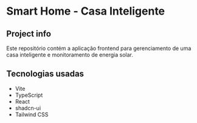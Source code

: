 # Smart Home - Casa Inteligente

## Project info

Este repositório contém a aplicação frontend para gerenciamento de uma casa inteligente e monitoramento de energia solar.

## Tecnologias usadas

- Vite
- TypeScript
- React
- shadcn-ui
- Tailwind CSS
